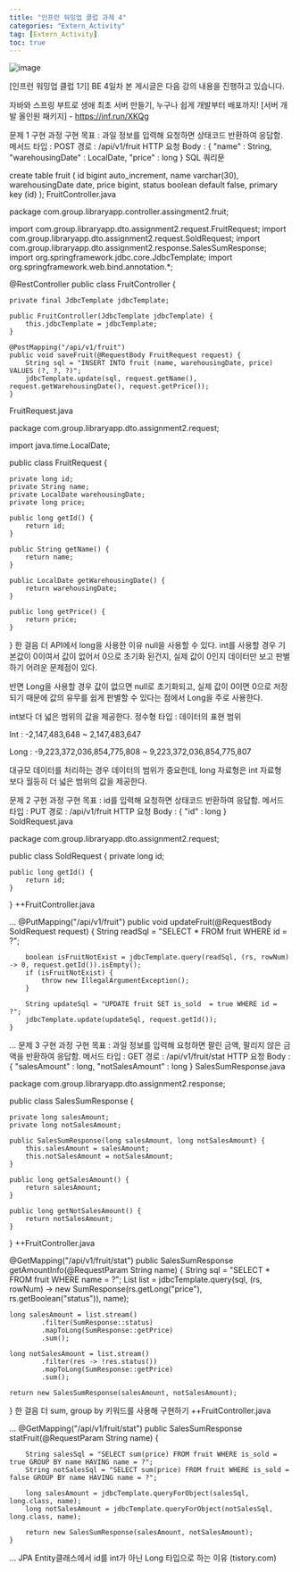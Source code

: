 ```yaml
---
title: "인프런 워밍업 클럽 과제 4"
categories: "Extern_Activity"
tag: [Extern_Activity]
toc: true
---
```


![image](https://cdn.inflearn.com/public/files/blogs/59a8163c-9170-4c9b-a980-54fd54b09524/%EC%9B%8C%EB%B0%8D%EC%97%85%20%EC%8D%B8%EB%84%A4%EC%9D%BC.png)

[인프런 워밍업 클럽 1기] BE 4일차
본 게시글은 다음 강의 내용을 진행하고 있습니다.

자바와 스프링 부트로 생애 최초 서버 만들기, 누구나 쉽게 개발부터 배포까지! [서버 개발 올인원 패키지] - https://inf.run/XKQg

문제 1
구현 과정
구현 목표 : 과일 정보를 입력해 요청하면 상태코드 반환하여 응답함.
메서드 타입 : POST
경로 : /api/v1/fruit
HTTP 요청 Body : { "name" : String, "warehousingDate" : LocalDate, "price" : long } 
SQL 쿼리문

create table fruit
(
    id              bigint auto_increment,
    name            varchar(30),
    warehousingDate date,
    price           bigint,
    status          boolean default false,
    primary key (id)
);
FruitController.java

package com.group.libraryapp.controller.assingment2.fruit;

import com.group.libraryapp.dto.assignment2.request.FruitRequest;
import com.group.libraryapp.dto.assignment2.request.SoldRequest;
import com.group.libraryapp.dto.assignment2.response.SalesSumResponse;
import org.springframework.jdbc.core.JdbcTemplate;
import org.springframework.web.bind.annotation.*;

@RestController
public class FruitController {

    private final JdbcTemplate jdbcTemplate;

    public FruitController(JdbcTemplate jdbcTemplate) {
        this.jdbcTemplate = jdbcTemplate;
    }

    @PostMapping("/api/v1/fruit")
    public void saveFruit(@RequestBody FruitRequest request) {
        String sql = "INSERT INTO fruit (name, warehousingDate, price) VALUES (?, ?, ?)";
        jdbcTemplate.update(sql, request.getName(), request.getWarehousingDate(), request.getPrice());
    }
FruitRequest.java

package com.group.libraryapp.dto.assignment2.request;

import java.time.LocalDate;

public class FruitRequest {

    private long id;
    private String name;
    private LocalDate warehousingDate;
    private long price;

    public long getId() {
        return id;
    }

    public String getName() {
        return name;
    }

    public LocalDate getWarehousingDate() {
        return warehousingDate;
    }

    public long getPrice() {
        return price;
    }
}
한 걸음 더 
API에서 long을 사용한 이유
null을 사용할 수 있다.
int를 사용할 경우 기본값이 0이여서 값이 없어서 0으로 초기화 된건지, 실제 값이 0인지 데이터만 보고 판별하기 어려운 문제점이 있다.

반면 Long을 사용할 경우 값이 없으면 null로 초기화되고, 실제 값이 0이면 0으로 저장되기 때문에 값의 유무를 쉽게 판별할 수 있다는 점에서 Long을 주로 사용한다.

int보다 더 넓은 범위의 값을 제공한다.
정수형 타입 : 데이터의 표현 범위

Int : -2,147,483,648 ~ 2,147,483,647

Long : -9,223,372,036,854,775,808 ~ 9,223,372,036,854,775,807

대규모 데이터를 처리하는 경우 데이터의 범위가 중요한데, long 자료형은 int 자료형 보다 월등히 더 넓은 범위의 값을 제공한다.

문제 2
구현 과정
구현 목표 : id를 입력해 요청하면 상태코드 반환하여 응답함.
메서드 타입 : PUT
경로 : /api/v1/fruit
HTTP 요청 Body : { "id" : long }
SoldRequest.java

package com.group.libraryapp.dto.assignment2.request;

public class SoldRequest {
    private long id;

    public long getId() {
        return id;
    }
}
++FruitController.java

 ...
    @PutMapping("/api/v1/fruit")
    public void updateFruit(@RequestBody SoldRequest request) {
        String readSql = "SELECT * FROM fruit WHERE id = ?";

        boolean isFruitNotExist = jdbcTemplate.query(readSql, (rs, rowNum) -> 0, request.getId()).isEmpty();
        if (isFruitNotExist) {
            throw new IllegalArgumentException();
        }

        String updateSql = "UPDATE fruit SET is_sold  = true WHERE id = ?";
        jdbcTemplate.update(updateSql, request.getId());
    }
...
문제 3
구현 과정
구현 목표 : 과일 정보를 입력해 요청하면 팔린 금액, 팔리지 않은 금액을 반환하여 응답함.
메서드 타입 : GET
경로 : /api/v1/fruit/stat
HTTP 요청 Body : { "salesAmount" : long, "notSalesAmount" : long }
SalesSumResponse.java

package com.group.libraryapp.dto.assignment2.response;

public class SalesSumResponse {

    private long salesAmount;
    private long notSalesAmount;

    public SalesSumResponse(long salesAmount, long notSalesAmount) {
        this.salesAmount = salesAmount;
        this.notSalesAmount = notSalesAmount;
    }

    public long getSalesAmount() {
        return salesAmount;
    }

    public long getNotSalesAmount() {
        return notSalesAmount;
    }
}
++FruitController.java

@GetMapping("/api/v1/fruit/stat")
public SalesSumResponse getAmountInfo(@RequestParam String name) {
    String sql = "SELECT * FROM fruit WHERE name = ?";
    List<SumResponse> list = jdbcTemplate.query(sql, (rs, rowNum) ->
            new SumResponse(rs.getLong("price"), rs.getBoolean("status")), name);

    long salesAmount = list.stream()
            .filter(SumResponse::status)
            .mapToLong(SumResponse::getPrice)
            .sum();

    long notSalesAmount = list.stream()
            .filter(res -> !res.status())
            .mapToLong(SumResponse::getPrice)
            .sum();

    return new SalesSumResponse(salesAmount, notSalesAmount);
}
한 걸음 더
sum, group by 키워드를 사용해 구현하기
++FruitController.java

...
    @GetMapping("/api/v1/fruit/stat")
    public SalesSumResponse statFruit(@RequestParam String name) {

        String salesSql = "SELECT sum(price) FROM fruit WHERE is_sold = true GROUP BY name HAVING name = ?";
        String notSalesSql = "SELECT sum(price) FROM fruit WHERE is_sold = false GROUP BY name HAVING name = ?";

        long salesAmount = jdbcTemplate.queryForObject(salesSql, long.class, name);
        long notSalesAmount = jdbcTemplate.queryForObject(notSalesSql, long.class, name);

        return new SalesSumResponse(salesAmount, notSalesAmount);
    }
...
JPA Entity클래스에서 id를 int가 아닌 Long 타입으로 하는 이유 (tistory.com)